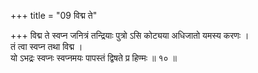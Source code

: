 +++
title = "09 विद्म ते"

+++
विद्म ते स्वप्न जनित्रं तन्द्रियाः पुत्रो ऽसि कोट्यया अधिजातो यमस्य करणः ।  
तं त्वा स्वप्न तथा विद्म ।  
यो ऽभद्रः स्वप्नः स्वप्नमयः पापस्तं द्विषते प्र हिण्मः ॥ १० ॥